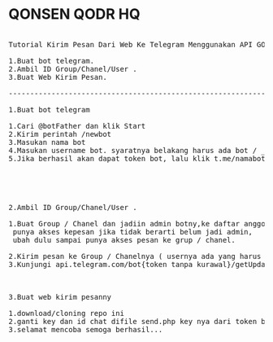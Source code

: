 [//]: <> (<img src="" alt="">)

<p style="text-align: center;">
  <h1>QONSEN QODR HQ</h1>

<pre>

Tutorial Kirim Pesan Dari Web Ke Telegram Menggunakan API GOOD DAY

1.Buat bot telegram.
2.Ambil ID Group/Chanel/User .
3.Buat Web Kirim Pesan.

----------------------------------------------------------------------------------------------------

1.Buat bot telegram

1.Cari @botFather dan klik Start
2.Kirim perintah /newbot
3.Masukan nama bot
4.Masukan username bot. syaratnya belakang harus ada bot / _bot.Contoh : adibot / adib_bot
5.Jika berhasil akan dapat token bot, lalu klik t.me/namabot . selengkapnya liat gambar dibawah.


<img src="https://res.cloudinary.com/duh6epdw5/image/upload/v1588756611/botfather_dtbwmq.gif" alt="">



2.Ambil ID Group/Chanel/User .

1.Buat Group / Chanel dan jadiin admin botny,ke daftar anggota dibawah bot harus ada tulisan <br> punya akses kepesan jika tidak berarti belum jadi admin,<br> ubah dulu sampai punya akses pesan ke grup / chanel.<br>
2.Kirim pesan ke Group / Chanelnya ( usernya ada yang harus disetting tutorialnya akan paling akhir )
3.Kunjungi api.telegram.com/bot{token tanpa kurawal}/getUpdates


<img src="https://res.cloudinary.com/duh6epdw5/image/upload/v1588833794/540_15_3.61_May072020_ub5kws.gif" alt="">

3.Buat web kirim pesanny

1.download/cloning repo ini
2.ganti key dan id chat difile send.php key nya dari token bot, dan id chat dari link api.telegram.com/blablabla...
3.selamat mencoba semoga berhasil...


<img src="https://res.cloudinary.com/duh6epdw5/image/upload/v1588776325/sendtg_mm5xam.gif" alt="">



</pre>




</p>
